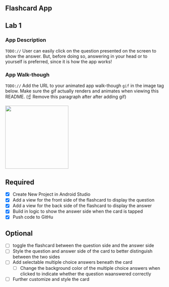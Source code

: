## Flashcard App

## Lab 1

### App Description
`TODO://` User can easily click on the question presented on the screen to show the answer. But, before doing so, answering in your head or to yourself is preferred, since it is how the app works!

### App Walk-though
`TODO://` Add the URL to your animated app walk-though `gif` in the image tag below. Make sure the gif actually renders and animates when viewing this README. (☝️ Remove this paragraph after after adding gif)

<img src="![Lab1](https://user-images.githubusercontent.com/111629844/191869619-dd38a990-f971-48cc-b54a-2740368c544b.gif)" width=200><br>

## Required
- [x] Create New Project in Android Studio
- [X] Add a view for the front side of the flashcard to display the question
- [X] Add a view for the back side of the flashcard to display the answer
- [X] Build in logic to show the answer side when the card is tapped
- [X] Push code to GitHu
## Optional
- [ ] toggle the flashcard between the question side and the answer side
- [ ] Style the question and answer side of the card to better distinguish between the two sides
- [ ] Add selectable multiple choice answers beneath the card
   - [ ] Change the background color of the multiple choice answers when clicked to indicate whether the question waanswered correctly
- [ ] Further customize and style the card
